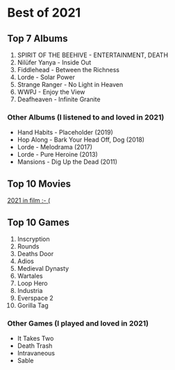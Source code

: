 # Best of 2021

## Top 7 Albums
1. SPIRIT OF THE BEEHIVE - ENTERTAINMENT, DEATH
2. Nilüfer Yanya - Inside Out
3. Fiddlehead - Between the Richness
4. Lorde - Solar Power
5. Strange Ranger - No Light in Heaven
6. WWPJ - Enjoy the View
7. Deafheaven - Infinite Granite

### Other Albums (I listened to and loved in 2021)
* Hand Habits - Placeholder (2019)
* Hop Along - Bark Your Head Off, Dog (2018)
* Lorde - Melodrama (2017)
* Lorde - Pure Heroine (2013)
* Mansions - Dig Up the Dead (2011)

## Top 10 Movies
[2021 in film :- (](https://letterboxd.com/hkjb/)

## Top 10 Games
1. Inscryption
2. Rounds
3. Deaths Door
4. Adios
5. Medieval Dynasty
6. Wartales
7. Loop Hero
8. Industria
9. Everspace 2
10. Gorilla Tag

### Other Games (I played and loved in 2021)
* It Takes Two
* Death Trash
* Intravaneous
* Sable
